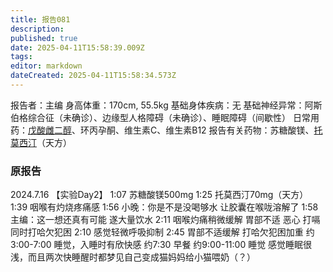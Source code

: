 ```yaml
---
title: 报告081
description: 
published: true
date: 2025-04-11T15:58:39.009Z
tags: 
editor: markdown
dateCreated: 2025-04-11T15:58:34.573Z
---
```


﻿报告者：主编
身高体重：170cm, 55.5kg
基础身体疾病：无
基础神经异常：阿斯伯格综合征（未确诊）、边缘型人格障碍（未确诊）、睡眠障碍（间歇性）
日常用药：[戊酸雌二醇](/E2/)、环丙孕酮、维生素C、维生素B12
报告有关药物：苏糖酸镁、[托莫西汀](/ATX/)（天方）

### 原报告
2024.7.16
【实验Day2】
1:07 苏糖酸镁500mg
1:25 托莫西汀70mg（天方）
1:39 咽喉有灼烧疼痛感
1:56 小晚：你是不是没喝够水 让胶囊在喉咙溶解了
1:58 主编：这一想还真有可能 遂大量饮水
2:11 咽喉灼痛稍微缓解 胃部不适 恶心 打嗝 同时打哈欠犯困
2:10 感觉轻微呼吸抑制
2:45 胃部不适缓解 打哈欠犯困加重
约3:00-7:00 睡觉，入睡时有欣快感
约7:30 早餐
约9:00-11:00 睡觉
感觉睡眠很浅，而且两次快睡醒时都梦见自己变成猫妈妈给小猫喂奶（？）
